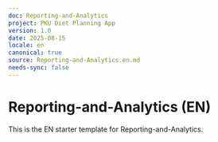 ```yaml
---
doc: Reporting-and-Analytics
project: PKU Diet Planning App
version: 1.0
date: 2025-08-15
locale: en
canonical: true
source: Reporting-and-Analytics.en.md
needs-sync: false
---
```


# Reporting-and-Analytics (EN)

This is the EN starter template for Reporting-and-Analytics.
